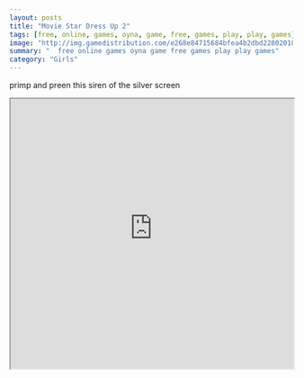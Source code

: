 ```yaml
---
layout: posts
title: "Movie Star Dress Up 2"
tags: [free, online, games, oyna, game, free, games, play, play, games]
image: "http://img.gamedistribution.com/e268e84715684bfea4b2dbd22802010e.jpg"
summary: "  free online games oyna game free games play play games"
category: "Girls"
---
```


primp and preen this siren of the silver screen

<iframe width="100%" height="480px;" src="http://flash.gamedistribution.com?game=e268e84715684bfea4b2dbd22802010e"></iframe>